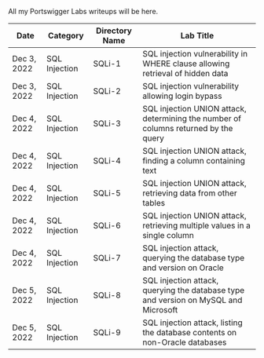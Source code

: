 All my Portswigger Labs writeups will be here.

Date	 	 | Category      | Directory Name | Lab Title
-------------|---------------|----------------|----------------------
Dec 3, 2022  | SQL Injection | SQLi-1         | SQL injection vulnerability in WHERE clause allowing retrieval of hidden data
Dec 3, 2022  | SQL Injection | SQLi-2         | SQL injection vulnerability allowing login bypass
Dec 4, 2022  | SQL Injection | SQLi-3         | SQL injection UNION attack, determining the number of columns returned by the query
Dec 4, 2022  | SQL Injection | SQLi-4         | SQL injection UNION attack, finding a column containing text
Dec 4, 2022  | SQL Injection | SQLi-5         | SQL injection UNION attack, retrieving data from other tables
Dec 4, 2022  | SQL Injection | SQLi-6         | SQL injection UNION attack, retrieving multiple values in a single column
Dec 4, 2022  | SQL Injection | SQLi-7         | SQL injection attack, querying the database type and version on Oracle
Dec 5, 2022  | SQL Injection | SQLi-8         | SQL injection attack, querying the database type and version on MySQL and Microsoft
Dec 5, 2022  | SQL Injection | SQLi-9         | SQL injection attack, listing the database contents on non-Oracle databases